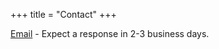 +++
title = "Contact"
+++

[Email](mailto://acheong@duti.dev) - Expect a response in 2-3 business days.

